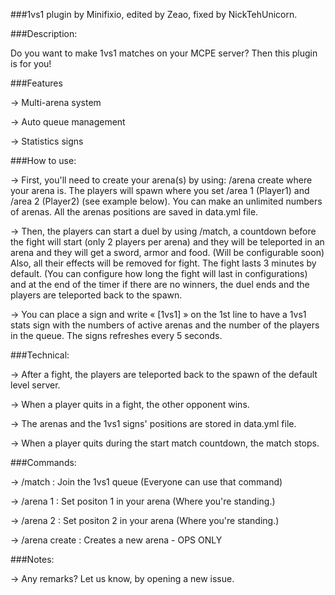 ###1vs1 plugin by Minifixio, edited by Zeao, fixed by NickTehUnicorn.

###Description:

Do you want to make 1vs1 matches on your MCPE server? Then this plugin is for you!

###Features

-> Multi-arena system

-> Auto queue management

-> Statistics signs

###How to use:

-> First, you'll need to create your arena(s) by using: /arena create where your arena is. The players will spawn where you set /area 1 (Player1) and /area 2 (Player2) (see example below). You can make an unlimited numbers of arenas. All the arenas positions are saved in data.yml file.

-> Then, the players can start a duel by using /match, a countdown before the fight will start (only 2 players per arena) and they will be teleported in an arena and they will get a sword, armor and food. (Will be configurable soon) Also, all their effects will be removed for fight. The fight lasts 3 minutes by default. (You can configure how long the fight will last in configurations) and at the end of the timer if there are no winners, the duel ends and the players are teleported back to the spawn.

-> You can place a sign and write « [1vs1] » on the 1st line to have a 1vs1 stats sign with the numbers of active arenas and the number of the players in the queue. The signs refreshes every 5 seconds.

###Technical:

-> After a fight, the players are teleported back to the spawn of the default level server.

-> When a player quits in a fight, the other opponent wins.

-> The arenas and the 1vs1 signs' positions are stored in data.yml file.

-> When a player quits during the start match countdown, the match stops.

###Commands:

-> /match : Join the 1vs1 queue (Everyone can use that command)

-> /arena 1 : Set positon 1 in your arena (Where you're standing.)

-> /arena 2 : Set positon 2 in your arena (Where you're standing.)

-> /arena create : Creates a new arena - OPS ONLY

###Notes:

-> Any remarks? Let us know, by opening a new issue.
